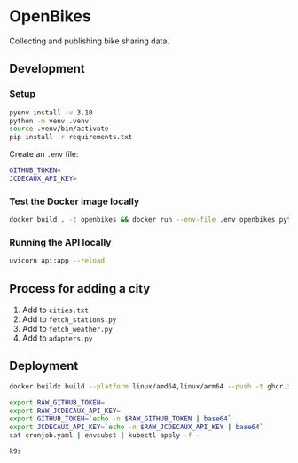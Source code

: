 # OpenBikes

Collecting and publishing bike sharing data.

## Development

### Setup

```sh
pyenv install -v 3.10
python -m venv .venv
source .venv/bin/activate
pip install -r requirements.txt
```

Create an `.env` file:

```sh
GITHUB_TOKEN=
JCDECAUX_API_KEY=
```

### Test the Docker image locally

```sh
docker build . -t openbikes && docker run --env-file .env openbikes python /code/fetch_stations.py
```

### Running the API locally

```sh
uvicorn api:app --reload
```

## Process for adding a city

1. Add to `cities.txt`
2. Add to `fetch_stations.py`
3. Add to `fetch_weather.py`
4. Add to `adapters.py`

## Deployment

```sh
docker buildx build --platform linux/amd64,linux/arm64 --push -t ghcr.io/maxhalford/openbikes:latest .

export RAW_GITHUB_TOKEN=
export RAW_JCDECAUX_API_KEY=
export GITHUB_TOKEN=`echo -n $RAW_GITHUB_TOKEN | base64`
export JCDECAUX_API_KEY=`echo -n $RAW_JCDECAUX_API_KEY | base64`
cat cronjob.yaml | envsubst | kubectl apply -f -

k9s
```
